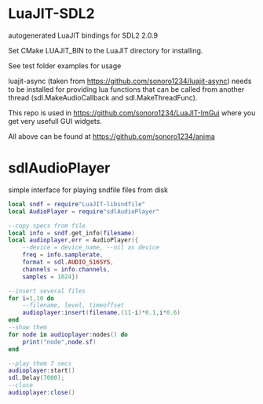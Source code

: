 # LuaJIT-SDL2
autogenerated LuaJIT bindings for SDL2 2.0.9

Set CMake LUAJIT_BIN to the LuaJIT directory for installing.

See test folder examples for usage

luajit-async (taken from https://github.com/sonoro1234/luajit-async) needs to be installed for providing lua functions that can be called from another thread (sdl.MakeAudioCallback and sdl.MakeThreadFunc).

This repo is used in https://github.com/sonoro1234/LuaJIT-ImGui where you get very usefull GUI widgets.

All above can be found at https://github.com/sonoro1234/anima

# sdlAudioPlayer

simple interface for playing sndfile files from disk

```lua
local sndf = require"LuaJIT-libsndfile"
local AudioPlayer = require"sdlAudioPlayer"

--copy specs from file
local info = sndf.get_info(filename)
local audioplayer,err = AudioPlayer({
    --device = device_name, --nil as device
    freq = info.samplerate, 
    format = sdl.AUDIO_S16SYS,
    channels = info.channels, 
    samples = 1024})

--insert several files
for i=1,10 do
	--filename, level, timeoffset
	audioplayer:insert(filename,(11-i)*0.1,i*0.6)
end
--show them
for node in audioplayer:nodes() do
    print("node",node.sf)
end

--play them 7 secs
audioplayer:start()
sdl.Delay(7000);
--close
audioplayer:close()
```
